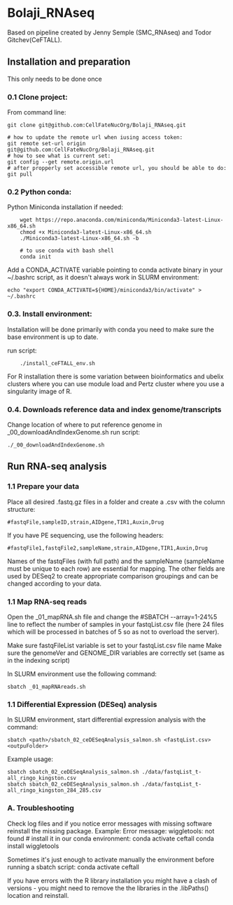 # Bolaji_RNAseq

Based on pipeline created by Jenny Semple (SMC_RNAseq) and Todor Gitchev(CeFTALL).

## Installation and preparation

This only needs to be done once

### 0.1 Clone project:

From command line:

    git clone git@github.com:CellFateNucOrg/Bolaji_RNAseq.git

    # how to update the remote url when iusing access token:
    git remote set-url origin git@github.com:CellFateNucOrg/Bolaji_RNAseq.git
    # how to see what is current set:
    git config --get remote.origin.url
    # after propperly set accessible remote url, you should be able to do: git pull 

### 0.2 Python conda:

Python Miniconda installation if needed:  
```
    wget https://repo.anaconda.com/miniconda/Miniconda3-latest-Linux-x86_64.sh
    chmod +x Miniconda3-latest-Linux-x86_64.sh
    ./Miniconda3-latest-Linux-x86_64.sh -b
    
    # to use conda with bash shell 
    conda init
```
Add a CONDA_ACTIVATE variable pointing to conda activate binary in your ~/.bashrc script, as it doesn't always work in SLURM environment:

```
echo "export CONDA_ACTIVATE=${HOME}/miniconda3/bin/activate" > ~/.bashrc
```

### 0.3. Install environment:

Installation will be done primarily with conda you need to make sure the base environment is up to date. 

run script: 
```
    ./install_ceFTALL_env.sh
```

For R installation there is some variation between bioinformatics and ubelix clusters where you can use module load and Pertz cluster where you use a singularity image of R.
  

### 0.4. Downloads reference data and index genome/transcripts

Change location of where to put reference genome in _00_downloadAndIndexGenome.sh
run script:

    ./_00_downloadAndIndexGenome.sh

   
## Run RNA-seq analysis

### 1.1 Prepare your data

Place all desired .fastq.gz files in a folder and create a <fastqList>.csv with the column structure:

    #fastqFile,sampleID,strain,AIDgene,TIR1,Auxin,Drug
 
If you have PE sequencing, use the following headers:
    
    #fastqFile1,fastqFile2,sampleName,strain,AIDgene,TIR1,Auxin,Drug
    
Names of the fastqFiles (with full path) and the sampleName (sampleName must be unique to each row) are essential for mapping. The other fields are used by DESeq2 to create appropriate comparison groupings and can be changed according to your data.

### 1.1 Map RNA-seq reads

Open the _01_mapRNA.sh file and change the #SBATCH --array=1-24%5 line to reflect the number of samples in your fastqList.csv file (here 24 files which will be processed in batches of 5 so as not to overload the server).

Make sure fastqFileList variable is set to your fastqList.csv file name
Make sure the genomeVer and GENOME_DIR variables are correctly set (same as in the indexing script)

In SLURM environment use the following command:

```
sbatch _01_mapRNAreads.sh 
```    

### 1.1 Differential Expression (DESeq) analysis


In SLURM environment, start differential expression analysis with the command: 

    sbatch <path>/sbatch_02_ceDESeqAnalysis_salmon.sh <fastqList.csv> <outpuFolder>

Example usage:

    sbatch sbatch_02_ceDESeqAnalysis_salmon.sh ./data/fastqList_t-all_ringo_kingston.csv
    sbatch sbatch_02_ceDESeqAnalysis_salmon.sh ./data/fastqList_t-all_ringo_kingston_284_285.csv

### A. Troubleshooting

Check log files and if you notice error messages with missing software reinstall the missing package. Example:
Error message:
    wiggletools: not found
    # install it in our conda environment:
    conda activate ceftall
    conda install wiggletools
    

Sometimes it's just enough to activate manually the environment before running a sbatch script:
    conda activate ceftall

If you have errors with the R library installation you might have a clash of versions - you might need to remove the the libraries in the .libPaths() location and reinstall.
